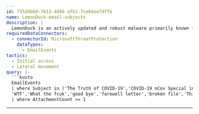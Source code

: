 ```yaml
---
id: 735d4b69-7613-4d86-afb1-7ce64ee7dffb
name: LemonDuck-email-subjects
description: |
  LemonDuck is an actively updated and robust malware primarily known for its botnet and cryptocurrency mining objectives. First discovered in 2019, LemonDuck has since adopted more sophisticated behavior and escalated its operations in 2021. Today, beyond using resources for its traditional bot and mining activities, LemonDuck steals credentials, removes security controls, spreads via emails, moves laterally, and ultimately drops more tools for human-operated activity.
requiredDataConnectors:
  - connectorId: MicrosoftThreatProtection
    dataTypes:
      - EmailEvents
tactics:
  - Initial access
  - Lateral movement
query: |-
  ```kusto
  EmailEvents
  | where Subject in ('The Truth of COVID-19','COVID-19 nCov Special info WHO','HALTH ADVISORY:CORONA VIRUS',
  'WTF','What the fcuk','good bye','farewell letter','broken file','This is your order?')
  | where AttachmentCount >= 1
  ```
---
```


